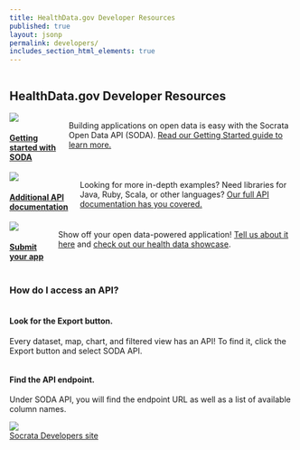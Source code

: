 ```yaml
---
title: HealthData.gov Developer Resources
published: true
layout: jsonp
permalink: developers/
includes_section_html_elements: true
---
```


<section id='resources'>
  <div class='row'>
    <div class='small-12 text-center columns'>
      <h2>HealthData.gov Developer Resources</h2>
    </div>
  </div>
  <div class='row'>
    <div class='small-12 medium-4 text-center columns resource'>
      <a href='http://dev.socrata.com/consumers/getting-started/' target='_blank'>
        <img class='res-img' src='/api/assets/25A973C7-59F9-487D-B081-736D9D0CD865'>
        <h4>Getting started with SODA</h4>
      </a>
      <p>
        Building applications on open data is easy with the Socrata Open Data API (SODA). <a href='http://dev.socrata.com/consumers/getting-started/' target='_blank'>Read our Getting Started guide to learn more.</a>
      </p>
    </div>
    <div class='small-12 medium-4 text-center columns resource'>
      <a href='http://dev.socrata.com/' target='_blank'>
        <img class='res-img' src='/api/assets/1C2AF03B-6C9B-45EC-9AC8-EEFE8A21B80C'>
        <h4>Additional API documentation</h4>
      </a>
      <p>
        Looking for more in-depth examples? Need libraries for Java, Ruby, Scala, or other languages? <a href='http://dev.socrata.com/' target='_blank'>Our full API documentation has you covered.</a>
      </p>
    </div>
    <div class='small-12 medium-4 text-center columns resource'>
      <a href='#' target='_blank'>
        <img class='res-img' src='/api/assets/A9AA41A3-7AC1-4698-B956-4E38CAF4F4E3'>
        <h4>Submit your app</h4>
      </a>
      <p>
        Show off your open data-powered application! <a href='#' target='_blank'>Tell us about it here</a> and <a href='/content/gallery'>check out our health data showcase</a>.
      </p>
    </div>
  </div>
</section>
<section id='api' class='section-alt'>
  <div class='row'>
    <div class='small-12 text-center columns'>
      <h3>How do I access an API?</h3>
    </div>
  </div>
  <div class='row collapse'>
    <div class='small-12 medium-2 columns'>
      <div class='api-text api-text-right'>
        <h4 class='api-text-header'>Look for the Export button.</h4>
        <p>Every dataset, map, chart, and filtered view has an API! To find it, click the Export button and select SODA API.</p>
      </div>
    </div>
    <div class='small-12 medium-2 medium-push-8 text-left columns'>
      <div class='api-text'>
        <h4 class='api-text-header'>Find the API endpoint.</h4>
        <p>Under SODA API, you will find the endpoint URL as well as a list of available column names.</p>
      </div>
    </div>
    <div class='small-12 medium-8 medium-pull-2 text-center columns'>
      <img src='/api/assets/A5EFE5FE-C4B2-48D8-8083-22C618D60465?apiAccessSwitchedArrows.png' id='arrows' class='hide-for-small'>
      <img src='/api/assets/C75F0D46-18A5-4CAD-9D2E-CF52F8C4702B' style='display:none;' id='sans-arrows' class='show-for-small'>
    </div>
  </div>
  <div class='row spacer'>
    <div class='small-12 text-center columns'>
      <a href='http://dev.socrata.com/' class='fndtn-button small'>Socrata Developers site <span class='fa fa-external-link-square'></span></a>
    </div>
  </div>
</section>
